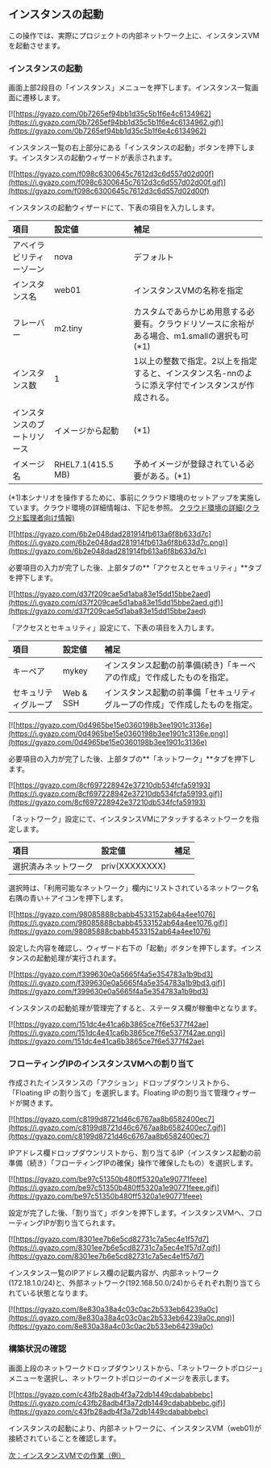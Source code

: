 ## インスタンスの起動
この操作では、実際にプロジェクトの内部ネットワーク上に、インスタンスVMを起動させます。

### インスタンスの起動

画面上部2段目の「インスタンス」メニューを押下します。インスタンス一覧画面に遷移します。

[![https://gyazo.com/0b7265ef94bb1d35c5b1f6e4c6134962](https://i.gyazo.com/0b7265ef94bb1d35c5b1f6e4c6134962.gif)](https://gyazo.com/0b7265ef94bb1d35c5b1f6e4c6134962)


インスタンス一覧の右上部分にある「インスタンスの起動」ボタンを押下します。インスタンスの起動ウィザードが表示されます。

[![https://gyazo.com/f098c6300645c7612d3c6d557d02d00f](https://i.gyazo.com/f098c6300645c7612d3c6d557d02d00f.gif)](https://gyazo.com/f098c6300645c7612d3c6d557d02d00f)


インスタンスの起動ウィザードにて、下表の項目を入力しします。

| 項目 | 設定値 | 補足 |
|:-----------|:------------|:------------|
| アベイラビリティーゾーン  | nova | デフォルト |
| インスタンス名  | web01 | インスタンスVMの名称を指定 |
| フレーバー  | m2.tiny | カスタムであらかじめ用意する必要有。クラウドリソースに余裕がある場合、m1.smallの選択も可(*1) |
| インスタンス数  | 1 | 1以上の整数で指定。2以上を指定すると、インスタンス名-nnのように添え字付でインスタンスが作成される。|
| インスタンスのブートリソース  | イメージから起動 |(*1)  |
| イメージ名 | RHEL7.1(415.5　MB) | 予めイメージが登録されている必要がある。(*1) |

(*1)本シナリオを操作するために、事前にクラウド環境のセットアップを実施しています。クラウド環境の詳細情報は、下記を参照。
[クラウド環境の詳細(クラウド監理者向け情報)](準備中)

[![https://gyazo.com/6b2e048dad281914fb613a6f8b633d7c](https://i.gyazo.com/6b2e048dad281914fb613a6f8b633d7c.png)](https://gyazo.com/6b2e048dad281914fb613a6f8b633d7c)


必要項目の入力が完了した後、上部タブの**「アクセスとセキュリティ」**タブを押下します。

[![https://gyazo.com/d37f209cae5d1aba83e15dd15bbe2aed](https://i.gyazo.com/d37f209cae5d1aba83e15dd15bbe2aed.gif)](https://gyazo.com/d37f209cae5d1aba83e15dd15bbe2aed)

「アクセスとセキュリティ」設定にて、下表の項目を入力します。

| 項目 | 設定値 | 補足 |
|:-----------|:------------|:------------|
| キーペア | mykey | インスタンス起動の前準備(続き)「キーペアの作成」で作成したものを指定。 |
| セキュリティグループ  | Web & SSH | インスタンス起動の前準備「セキュリティグループの作成」で作成したものを指定。 |

[![https://gyazo.com/0d4965be15e0360198b3ee1901c3136e](https://i.gyazo.com/0d4965be15e0360198b3ee1901c3136e.png)](https://gyazo.com/0d4965be15e0360198b3ee1901c3136e)

必要項目の入力が完了した後、上部タブの**「ネットワーク」**タブを押下します。

[![https://gyazo.com/8cf697228942e37210db534fcfa59193](https://i.gyazo.com/8cf697228942e37210db534fcfa59193.gif)](https://gyazo.com/8cf697228942e37210db534fcfa59193)


「ネットワーク」設定にて、インスタンスVMにアタッチするネットワークを指定します。

| 項目 | 設定値 | 補足 |
|:-----------|:------------|:------------|
| 選択済みネットワーク | priv(XXXXXXXX) |   |

選択時は、「利用可能なネットワーク」欄内にリストされているネットワーク名右隅の青い＋アイコンを押下します。

[![https://gyazo.com/98085888cbabb4533152ab64a4ee1076](https://i.gyazo.com/98085888cbabb4533152ab64a4ee1076.gif)](https://gyazo.com/98085888cbabb4533152ab64a4ee1076)

設定した内容を確認し、ウィザード右下の「起動」ボタンを押下します。インスタンスの起動処理が実行されます。

[![https://gyazo.com/f399630e0a5665f4a5e354783a1b9bd3](https://i.gyazo.com/f399630e0a5665f4a5e354783a1b9bd3.gif)](https://gyazo.com/f399630e0a5665f4a5e354783a1b9bd3)

インスタンスの起動処理が管理完了すると、ステータス欄が稼働中となります。

[![https://gyazo.com/151dc4e41ca6b3865ce7f6e5377f42ae](https://i.gyazo.com/151dc4e41ca6b3865ce7f6e5377f42ae.png)](https://gyazo.com/151dc4e41ca6b3865ce7f6e5377f42ae)

### フローティングIPのインスタンスVMへの割り当て

作成されたインスタンスの「アクション」ドロップダウンリストから、「Floating IP の割り当て」を選択します。Floating IPの割り当て管理ウィザードが開きます。

[![https://gyazo.com/c8199d8721d46c6767aa8b6582400ec7](https://i.gyazo.com/c8199d8721d46c6767aa8b6582400ec7.gif)](https://gyazo.com/c8199d8721d46c6767aa8b6582400ec7)

IPアドレス欄ドロップダウンリストから、割り当てるIP（インスタンス起動の前準備（続き）「フローティングIPの確保」操作で確保したもの）を選択します。

[![https://gyazo.com/be97c51350b480ff5320a1e90771feee](https://i.gyazo.com/be97c51350b480ff5320a1e90771feee.gif)](https://gyazo.com/be97c51350b480ff5320a1e90771feee)

設定が完了した後、「割り当て」ボタンを押下します。インスタンスVMへ、フローティングIPが割り当てられます。

[![https://gyazo.com/8301ee7b6e5cd82731c7a5ec4e1f57d7](https://i.gyazo.com/8301ee7b6e5cd82731c7a5ec4e1f57d7.gif)](https://gyazo.com/8301ee7b6e5cd82731c7a5ec4e1f57d7)

インスタンス一覧のIPアドレス欄の記載内容が、内部ネットワーク(172.18.1.0/24)と、外部ネットワーク(192.168.50.0/24)からそれぞれ割り当てられている状態となります。

[![https://gyazo.com/8e830a38a4c03c0ac2b533eb64239a0c](https://i.gyazo.com/8e830a38a4c03c0ac2b533eb64239a0c.png)](https://gyazo.com/8e830a38a4c03c0ac2b533eb64239a0c)

### 構築状況の確認

画面上段のネットワークドロップダウンリストから、「ネットワークトポロジー」メニューを選択し、ネットワークトポロジーのイメージを表示します。

[![https://gyazo.com/c43fb28adb4f3a72db1449cdababbebc](https://i.gyazo.com/c43fb28adb4f3a72db1449cdababbebc.gif)](https://gyazo.com/c43fb28adb4f3a72db1449cdababbebc)

インスタンスの起動により、内部ネットワークに、インスタンスVM（web01)が接続されていることを確認します。


[次：インスタンスVMでの作業（例） ](https://github.com/taraki1978/OpenStackBasicScenario/blob/master/kilo/rhelosp/jp/scenario/06-work-with-vm-sample.md)
